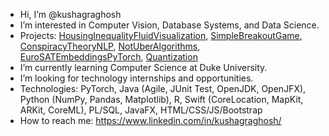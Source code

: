 - Hi, I’m @kushagraghosh
- I’m interested in Computer Vision, Database Systems, and Data Science.
- Projects: [HousingInequalityFluidVisualization](https://github.com/kushagraghosh/HousingInequalityFluidVisualization), [SimpleBreakoutGame](https://github.com/kushagraghosh/SimpleBreakoutGame), [ConspiracyTheoryNLP](https://www.logan-cooper.com/conspiracy-network/), [NotUberAlgorithms](https://github.com/kushagraghosh/NotUber), [EuroSATEmbeddingsPyTorch](https://github.com/kushagraghosh/EuroSAT), [Quantization](https://github.com/kushagraghosh/quantization/)
- I’m currently learning Computer Science at Duke University.
- I’m looking for technology internships and opportunities. 
- Technologies: PyTorch, Java (Agile, JUnit Test, OpenJDK, OpenJFX), Python (NumPy, Pandas, Matplotlib), R, Swift (CoreLocation, MapKit, ARKit, CoreML), PL/SQL, JavaFX, HTML/CSS/JS/Bootstrap
- How to reach me: https://www.linkedin.com/in/kushagraghosh/

<!---
kushagraghosh/kushagraghosh is a ✨ special ✨ repository because its `README.md` (this file) appears on your GitHub profile.
You can click the Preview link to take a look at your changes.
--->
